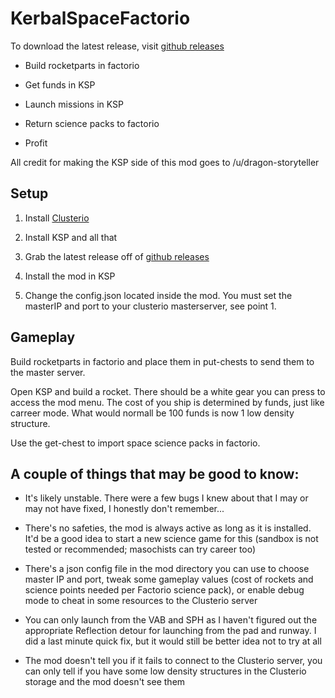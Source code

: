 # KerbalSpaceFactorio

To download the latest release, visit [github releases](https://github.com/Danielv123/KerbalSpaceFactorio/releases)

* Build rocketparts in factorio

* Get funds in KSP

* Launch missions in KSP

* Return science packs to factorio

* Profit

All credit for making the KSP side of this mod goes to /u/dragon-storyteller

## Setup

1. Install [Clusterio](https://github.com/Danielv123/factorioClusterio)

2. Install KSP and all that

3. Grab the latest release off of [github releases](https://github.com/Danielv123/KerbalSpaceFactorio/releases)

4. Install the mod in KSP

5. Change the config.json located inside the mod. You must set the masterIP and port to your clusterio masterserver, see point 1.

## Gameplay

Build rocketparts in factorio and place them in put-chests to send them to the master server.

Open KSP and build a rocket. There should be a white gear you can press to access the mod menu. The cost of you ship is determined by funds, just like carreer mode. What would normall be 100 funds is now 1 low density structure.

Use the get-chest to import space science packs in factorio.

## A couple of things that may be good to know:

- It's likely unstable. There were a few bugs I knew about that I may or may not have fixed, I honestly don't remember...

- There's no safeties, the mod is always active as long as it is installed. It'd be a good idea to start a new science game for this (sandbox is not tested or recommended; masochists can try career too)

- There's a json config file in the mod directory you can use to choose master IP and port, tweak some gameplay values (cost of rockets and science points needed per Factorio science pack), or enable debug mode to cheat in some resources to the Clusterio server

- You can only launch from the VAB and SPH as I haven't figured out the appropriate Reflection detour for launching from the pad and runway. I did a last minute quick fix, but it would still be better idea not to try at all

- The mod doesn't tell you if it fails to connect to the Clusterio server, you can only tell if you have some low density structures in the Clusterio storage and the mod doesn't see them
